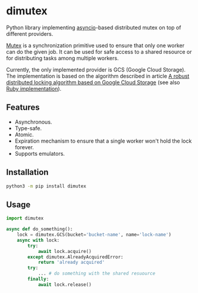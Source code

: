 # dimutex

Python library implementing [asyncio][asyncio]-based distributed mutex on top of different providers.

[Mutex][mutex] is a synchronization primitive used to ensure that only one worker can do the given job. It can be used for safe access to a shared resource or for distributing tasks among multiple workers.

Currently, the only implemented provider is GCS (Google Cloud Storage). The implementation is based on the algorithm described in article [A robust distributed locking algorithm based on Google Cloud Storage][gcs-algo] (see also [Ruby implementation](https://github.com/FooBarWidget/distributed-lock-google-cloud-storage-ruby)).

[asyncio]: https://docs.python.org/3/library/asyncio.html
[mutex]: https://stackoverflow.com/questions/34524/what-is-a-mutex
[gcs-algo]: https://www.joyfulbikeshedding.com/blog/2021-05-19-robust-distributed-locking-algorithm-based-on-google-cloud-storage.html

## Features

+ Asynchronous.
+ Type-safe.
+ Atomic.
+ Expiration mechanism to ensure that a single worker won't hold the lock forever.
+ Supports emulators.

## Installation

```bash
python3 -m pip install dimutex
```

## Usage

```python
import dimutex

async def do_something():
    lock = dimutex.GCS(bucket='bucket-name', name='lock-name')
    async with lock:
        try:
            await lock.acquire()
        except dimutex.AlreadyAcquiredError:
            return 'already acquired'
        try:
            ... # do something with the shared resuource
        finally:
            await lock.release()
```
